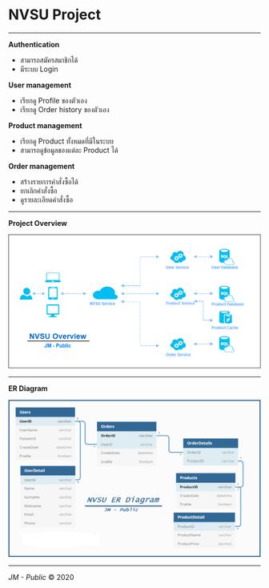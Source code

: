 # NVSU Project

---
**Authentication**
- สามารถสมัครสมาชิกได้
- มีระบบ Login

**User management**
- เรียกดู Profile ของตัวเอง
- เรียกดู Order history ของตัวเอง

**Product management**
- เรียกดู Product ทั้งหมดที่มีในระบบ
- สามารถดูข้อมูลของแต่ละ Product ได้

**Order management**
- สร้างรายการคำสั่งซื้อได้
- ยกเลิกคำสั่งซื้อ
- ดูรายละเอียดคำสั่งซื้อ

---
**Project Overview**

![SystemOverview.png](SystemOverview-6db771f5-5f9e-4a9c-98d3-094b7e45c214.png)

---
**ER Diagram**

![ER Diagram.png](ERDiagram-fcb30e95-a493-415e-9dec-80cd5125e036.png)

---

_JM - Public_ © 2020

